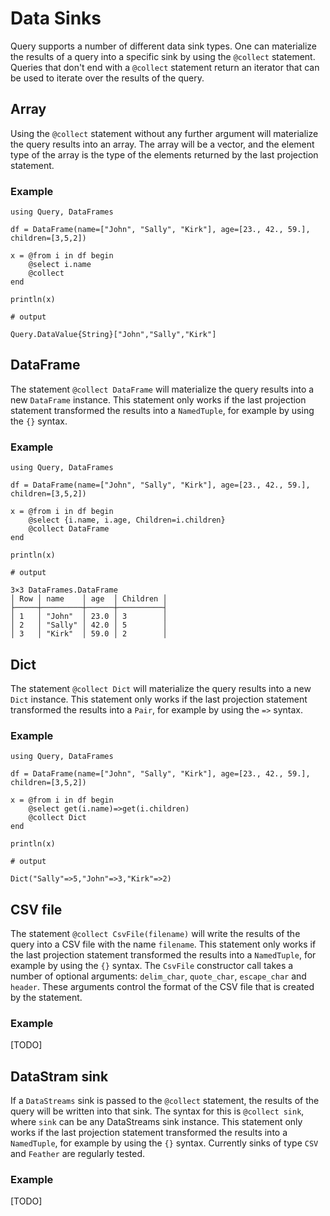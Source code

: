 # Data Sinks

Query supports a number of different data sink types. One can materialize the results of a query into a specific sink by using the `@collect` statement. Queries that don't end with a `@collect` statement return an iterator that can be used to iterate over the results of the query.

## Array

Using the `@collect` statement without any further argument will materialize the query results into an array. The array will be a vector, and the element type of the array is the type of the elements returned by the last projection statement.

### Example

```jldoctest
using Query, DataFrames

df = DataFrame(name=["John", "Sally", "Kirk"], age=[23., 42., 59.], children=[3,5,2])

x = @from i in df begin
    @select i.name
    @collect
end

println(x)

# output

Query.DataValue{String}["John","Sally","Kirk"]
```

## DataFrame

The statement `@collect DataFrame` will materialize the query results into a new `DataFrame` instance. This statement only works if the last projection statement transformed the results into a `NamedTuple`, for example by using the `{}` syntax.

### Example

```jldoctest
using Query, DataFrames

df = DataFrame(name=["John", "Sally", "Kirk"], age=[23., 42., 59.], children=[3,5,2])

x = @from i in df begin
    @select {i.name, i.age, Children=i.children}
    @collect DataFrame
end

println(x)

# output

3×3 DataFrames.DataFrame
│ Row │ name    │ age  │ Children │
├─────┼─────────┼──────┼──────────┤
│ 1   │ "John"  │ 23.0 │ 3        │
│ 2   │ "Sally" │ 42.0 │ 5        │
│ 3   │ "Kirk"  │ 59.0 │ 2        │
```

## Dict

The statement `@collect Dict` will materialize the query results into a new `Dict` instance. This statement only works if the last projection statement transformed the results into a `Pair`, for example by using the `=>` syntax.

### Example

````jldoctest
using Query, DataFrames

df = DataFrame(name=["John", "Sally", "Kirk"], age=[23., 42., 59.], children=[3,5,2])

x = @from i in df begin
    @select get(i.name)=>get(i.children)
    @collect Dict
end

println(x)

# output

Dict("Sally"=>5,"John"=>3,"Kirk"=>2)
````

## CSV file

The statement `@collect CsvFile(filename)` will write the results of the query into a CSV file with the name `filename`. This statement only works if the last projection statement transformed the results into a `NamedTuple`, for example by using the `{}` syntax. The `CsvFile` constructor call takes a number of optional arguments: `delim_char`, `quote_char`, `escape_char` and `header`. These arguments control the format of the CSV file that is created by the statement.

### Example

[TODO]

## DataStram sink

If a `DataStreams` sink is passed to the `@collect` statement, the results of the query will be written into that sink. The syntax for this is `@collect sink`, where `sink` can be any DataStreams sink instance. This statement only works if the last projection statement transformed the results into a `NamedTuple`, for example by using the `{}` syntax. Currently sinks of type `CSV` and `Feather` are regularly tested.

### Example

[TODO]
